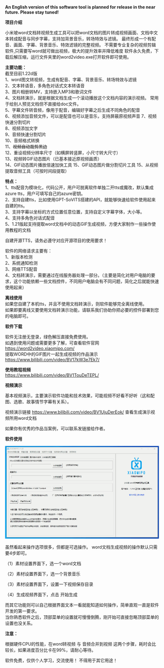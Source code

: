 **An English version of this software tool is planned for release in the near future. Please stay tuned!**

**项目介绍**

小米坡word文档转视频生成工具可以把word文档的图片转成视频画面、文档中文本转成配音与同步字幕，支持加背景音乐，转场特效与滤镜。
最终形成一个有配音、画面、字幕、背景音乐、特效滤镜的完整视频。
不需要专业复杂的视频剪辑软件,只需要写word就可做出视频，极大的提升效率并降低难度
软件永久免费，下载后解压缩，运行文件夹里的word2video.exe打开软件即可使用。

**主要功能：**  
截至目前1.22d版  
1、word图文转视频，生成有配音、字幕、背景音乐、转场特效与滤镜  
2、文本转语音，多角色对话式文本转语音  
3、图片相册转MV，支持嵌入MP3和歌词文件  
4、文档转演示，就是根据文档生成一个滚动播放这个文档内容的演示视频。 常用于给别人预览文档但不直接给doc文件。  
5、字幕文件转音频，像用于配音，编辑好字幕之后生成不同角色的配音  
6、视频添加音频文件，可以是配音也可以是音乐，支持屏蔽原视频声音 
7、视频快速分割切片  
8、视频添加文字  
9、音频快速分割切片  
10、音频格式转换  
11、~~视频自动裁剪黑边~~  
12、重设视频分辨率尺寸（如横屏转竖屏，小尺寸转大尺寸）  
13、视频转GIF动态图片（已基本接近原视频画质）  
14、GIF动态图片播放倍速加快工具 
15、GIF动态图片做分割切片工具 
15、从视频提取音频工具（可按时间段提取）

**特点：**  
1、tts配音为模块化，代码公开，用户可脱离软件单独二开tts或魔改，默认集成azure tts，用户可填写自己的azure密钥。  
2、支持自建tts，比如使用GPT-SoVITS搭建的API，就能够快速给软件使用起来自建的tts。  
3、支持字幕以坐标的方式位置任意位置，支持自定义字幕字体，大小等。  
4、支持多角色对话式配音  
5、1.21版起支持提取word文档中的动态GIF生成视频，方便大家制作一些操作使用教程的文档  

自建开源TTS，请务必遵守对应开源项目的使用要求！  

软件的网络请求主要有：  
1、新版本检测  
2、系统通知检测  
3、网络TTS配音  
4、文档转演示，需要通过在线服务器处理一部分。（主要是简化对用户电脑的要求，这个功能依赖一些文档控件，不同用户电脑会有不同问题，简化之后就能快速使用起来）  

**离线使用**  
如果您自建了本机tts，并且不使用文档转演示，则软件能够完全离线使用。  
如果即要离线又要使用文档转演示功能，请联系我们协助你把必要的控件部署到您的电脑即可。  


**软件下载**  

软件无注册无登录，绿色解压直接免费使用。  
如遇到使用问题或需要更多了解，可查看软件官网  
https://word2video.xiaomipo.com/  
提取WORD中的GIF图片一起生成视频的作品演示  
https://www.bilibili.com/video/BV17kW3e7Ek7/  


**使用教程视频**  
https://www.bilibili.com/video/BV1TouDeTEPL/  

**视频演示**  

基本视频演示，主要演示软件功能和技术效果，可能视频不好看不好听（这和配图、选歌、故事情节字幕有关系）。  

视频演示链接 https://www.bilibili.com/video/BV1UjuDerEok/ 查看生成演示视频所用word文档  

如果你有优秀的作品当案例，可以联系发链接给作者。  

**软件使用**  

![image](https://github.com/feng8088/word2video/blob/main/1.22-2.gif)  

虽然看起来操作选项很多，但都是可选操作。 word文档生成视频的操作默认只需要4步即可。  

（1）素材设置界面下，选一个word文档  

（2）素材设置界面下，选一个背景音乐  

（3）素材设置界面下，设置一下视频保存目录  

（4）生成视频界面下，点击 开始生成  

而其它功能则可以自己根据界面文本一看就能知道如何操作，简单直观一直是软件开发的第一要求。  
当你熟悉软件之后，顶部菜单的设置就可慢慢倒腾，刚开始可直接忽略顶部菜单的设置也没关系。  

**注意：**  

根据硬件CPU的性能，在word转视频 与 音频合并到视频 这两个步骤，耗时会比较长，如果进度百分比卡在99%，请耐心等待。

软件免费，仅供个人学习，交流使用！ 不得用于其它用途！


